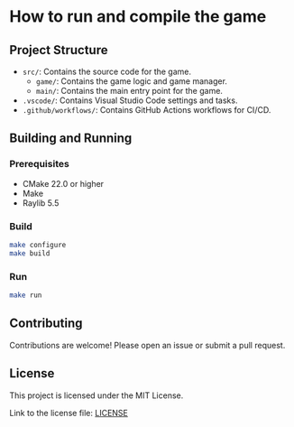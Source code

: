 # How to run and compile the game

## Project Structure

- `src/`: Contains the source code for the game.
    - `game/`: Contains the game logic and game manager.
    - `main/`: Contains the main entry point for the game.
- `.vscode/`: Contains Visual Studio Code settings and tasks.
- `.github/workflows/`: Contains GitHub Actions workflows for CI/CD.

## Building and Running

### Prerequisites

- CMake 22.0 or higher
- Make
- Raylib 5.5

### Build

```sh
make configure
make build
```

### Run

```sh
make run
```

## Contributing

Contributions are welcome! Please open an issue or submit a pull request.

## License

This project is licensed under the MIT License.

Link to the license file: [LICENSE](LICENSE)

